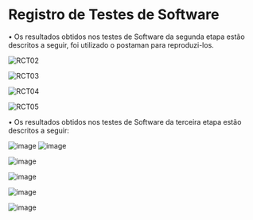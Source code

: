 # Registro de Testes de Software

•	Os resultados obtidos nos testes de Software da segunda etapa estão descritos a seguir, foi utilizado o postaman para reproduzi-los.

![RCT02](https://user-images.githubusercontent.com/82246327/196062227-59f60b5e-e580-4222-828a-ee6ee9649070.png)

![RCT03](https://user-images.githubusercontent.com/82246327/196062228-3ff47cbc-aec5-4d2c-8259-577ebb0b628d.png)

![RCT04](https://user-images.githubusercontent.com/82246327/196062224-0b3ea890-a2f8-4b02-8ff5-2487cf6a2498.png)

![RCT05](https://user-images.githubusercontent.com/82246327/196062216-0f4c8ea9-7d32-4d2b-93cc-6bdb35f26c19.jpeg)

•	Os resultados obtidos nos testes de Software da terceira etapa estão descritos a seguir:

![image](https://user-images.githubusercontent.com/82246327/200198475-b13bc3ea-d02a-400e-a74f-06c6b67e2cdc.png)
![image](https://user-images.githubusercontent.com/82246327/200198558-e1c69329-06eb-4d9f-a667-1bff6553e5f1.png)

![image](https://user-images.githubusercontent.com/82246327/200198915-864c2970-7fed-44fd-8b33-cba7f60ccc49.png)

![image](https://user-images.githubusercontent.com/82246327/200198954-6980631f-1dfd-4972-8f77-3e35ca68ef37.png)

![image](https://user-images.githubusercontent.com/82246327/200198992-f5b4feb5-1edb-405f-93ed-46f3b03276dd.png)

![image](https://user-images.githubusercontent.com/82246327/200198694-8c84569e-ab38-48aa-9c9f-9a7277e0a12a.png)
